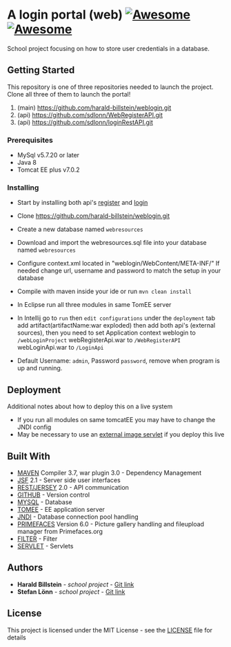 # A login portal (web) [![Awesome](http://forthebadge.com/images/badges/gluten-free.svg)]()[![Awesome](http://forthebadge.com/images/badges/powered-by-electricity.svg)]()

School project focusing on how to store user credentials in a database.

## Getting Started

This repository is one of three repositories needed to launch the project. Clone all three of them to launch the portal!

1. (main) https://github.com/harald-billstein/weblogin.git
2. (api)  https://github.com/sdlonn/WebRegisterAPI.git
3. (api)  https://github.com/sdlonn/loginRestAPI.git


### Prerequisites

* MySql v5.7.20 or later
* Java 8
* Tomcat EE plus v7.0.2


### Installing

* Start by installing both api's [register](https://github.com/sdlonn/WebRegisterAPI.git) and [login](https://github.com/sdlonn/loginRestAPI.git)

* Clone https://github.com/harald-billstein/weblogin.git

* Create a new database named `webresources`

* Download and import the webresources.sql file into your database named `webresources`

* Configure context.xml located in "weblogin/WebContent/META-INF/"
    If needed change url, username and password to match the setup in your database
    
* Compile with maven inside your ide or run `mvn clean install`

* In Eclipse run all three modules in same TomEE server

* In Intellij go to `run` then `edit configurations` under the `deployment` tab add artifact(artifactName:war exploded) then add both api's (external sources), then you need to set Application context
 weblogin to `/webLoginProject` webRegisterApi.war to `/WebRegisterAPI` webLoginApi.war to `/LoginApi`
 
* Default Username: `admin`, Password `password`, remove when program is up and running.

## Deployment

Additional notes about how to deploy this on a live system
* If you run all modules on same tomcatEE you may have to change the JNDI config
* May be necessary to use an [external image servlet](https://github.com/sdlonn/WebPictureServlet) if you deploy this live

## Built With

* [MAVEN](https://maven.apache.org/) Compiler 3.7, war plugin 3.0 - Dependency Management
* [JSF](http://www.oracle.com/technetwork/java/javaee/javaserverfaces-139869.html) 2.1 - Server side user interfaces
* [REST/JERSEY](https://jersey.github.io) 2.0 - API communication
* [GITHUB](https://github.com) - Version control
* [MYSQL](https://www.mysql.com/) - Database 
* [TOMEE](http://tomee.apache.org) - EE application server
* [JNDI](http://www.oracle.com/technetwork/java/index-jsp-137536.html) - Database connection pool handling
* [PRIMEFACES](https://www.primefaces.org) Version 6.0 - Picture gallery handling and fileupload manager from Primefaces.org 
* [FILTER](http://www.oracle.com/technetwork/java/filters-137243.html) - Filter
* [SERVLET](https://docs.oracle.com/javaee/6/tutorial/doc/bnafd.html) - Servlets


## Authors

* **Harald Billstein** - *school project* - [Git link](https://github.com/harald-billstein)
* **Stefan Lönn** - *school project* - [Git link](https://github.com/sdlonn)

## License

This project is licensed under the MIT License - see the [LICENSE](https://github.com/harald-billstein/weblogin/blob/master/LICENSE) file for details

